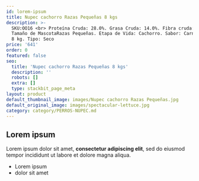 ```yaml
---
id: lorem-ipsum
title: Nupec cachorro Razas Pequeñas 8 kgs
description: >-
  SKU:OO16 <br> Proteína Cruda: 28.0%. Grasa Cruda: 14.0%. Fibra cruda: 4.0%.
  Tamaño de MascotaRazas Pequeñas. Etapa de Vida: Cachorro. Sabor: Carne. Peso:
  8 kg. Tipo: Seco
price: '641'
order: 0
featured: false
seo:
  title: 'Nupec cachorro Razas Pequeñas 8 kgs'
  description: ''
  robots: []
  extra: []
  type: stackbit_page_meta
layout: product
default_thumbnail_image: images/Nupec cachorro Razas Pequeñas.jpg
default_original_image: images/spectacular-lettuce.jpg
category: category/PERROS-NUPEC.md
---
```

## Lorem ipsum

Lorem ipsum dolor sit amet, **consectetur adipiscing elit**, sed do eiusmod tempor incididunt ut labore et dolore magna aliqua.

- Lorem ipsum
- dolor sit amet